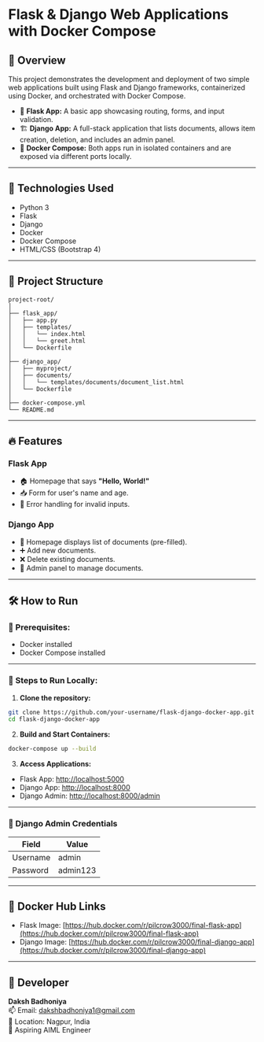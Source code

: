 # Flask & Django Web Applications with Docker Compose

## 📌 Overview

This project demonstrates the development and deployment of two simple web applications built using Flask and Django frameworks, containerized using Docker, and orchestrated with Docker Compose.

- 🧠 **Flask App:** A basic app showcasing routing, forms, and input validation.
- 🏗️ **Django App:** A full-stack application that lists documents, allows item creation, deletion, and includes an admin panel.
- 🐳 **Docker Compose:** Both apps run in isolated containers and are exposed via different ports locally.

---

## 🚀 Technologies Used

- Python 3
- Flask
- Django
- Docker
- Docker Compose
- HTML/CSS (Bootstrap 4)

---

## 📁 Project Structure

```
project-root/
│
├── flask_app/
│   ├── app.py
│   ├── templates/
│   │   └── index.html
│   │   └── greet.html
│   └── Dockerfile
│
├── django_app/
│   ├── myproject/
│   ├── documents/
│   │   └── templates/documents/document_list.html
│   └── Dockerfile
│
├── docker-compose.yml
└── README.md
```

---

## 🔥 Features

### Flask App
- 🏠 Homepage that says **"Hello, World!"**
- 📥 Form for user's name and age.
- 🙅 Error handling for invalid inputs.

### Django App
- 📃 Homepage displays list of documents (pre-filled).
- ➕ Add new documents.
- ❌ Delete existing documents.
- 🔐 Admin panel to manage documents.

---

## 🛠️ How to Run

### 🚨 Prerequisites:
- Docker installed
- Docker Compose installed

---

### 🧪 Steps to Run Locally:

1. **Clone the repository:**

```bash
git clone https://github.com/your-username/flask-django-docker-app.git
cd flask-django-docker-app
```

2. **Build and Start Containers:**

```bash
docker-compose up --build
```

3. **Access Applications:**
- Flask App: [http://localhost:5000](http://localhost:5000)
- Django App: [http://localhost:8000](http://localhost:8000)
- Django Admin: [http://localhost:8000/admin](http://localhost:8000/admin)

---

### 🔑 Django Admin Credentials

| Field       | Value        |
|-------------|--------------|
| Username    | admin        |
| Password    | admin123     |

---

## 🐋 Docker Hub Links

- Flask Image: [https://hub.docker.com/r/pilcrow3000/final-flask-app](https://hub.docker.com/r/pilcrow3000/final-flask-app)
- Django Image: [https://hub.docker.com/r/pilcrow3000/final-django-app](https://hub.docker.com/r/pilcrow3000/final-django-app)

---

## 👤 Developer

**Daksh Badhoniya**  
📫 Email: dakshbadhoniya1@gmail.com  
📍 Location: Nagpur, India  
💼 Aspiring AIML Engineer
